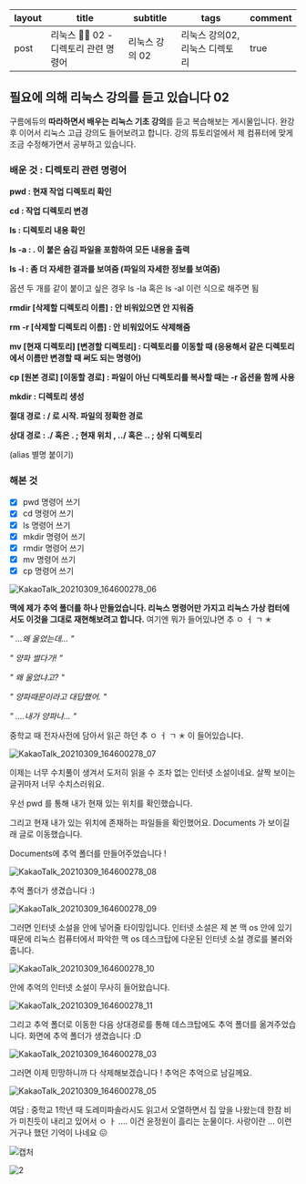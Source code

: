 | layout | title                               | subtitle       | tags                          | comment |
| ------ | ----------------------------------- | -------------- | ----------------------------- | ------- |
| post   | 리눅스 🐧📗 02 - 디렉토리 관련 명령어 | 리눅스 강의 02 | 리눅스 강의02,리눅스 디렉토리 | true    |

## 필요에 의해 리눅스 강의를 듣고 있습니다 02

구름에듀의 **따라하면서 배우는 리눅스 기초 강의**를 듣고 복습해보는 게시물입니다. 완강 후 이어서 리눅스 고급 강의도 들어보려고 합니다. 강의 튜토리얼에서 제 컴퓨터에 맞게 조금 수정해가면서 공부하고 있습니다.

### 배운 것 : 디렉토리 관련 명령어

**pwd : 현재 작업 디렉토리 확인**

**cd : 작업 디렉토리 변경**

**ls : 디렉토리 내용 확인**

**ls -a : . 이 붙은 숨김 파일을 포함하여 모든 내용을 출력**  

**ls -l : 좀 더 자세한 결과를 보여줌 (파일의 자세한 정보를 보여줌)**

옵션 두 개를 같이 붙이고 싶은 경우 ls -la 혹은 ls -al 이런 식으로 해주면 됨

**rmdir [삭제할 디렉토리 이름] : 안 비워있으면 안 지워줌**

**rm -r [삭제할 디렉토리 이름] : 안 비워있어도 삭제해줌**

**mv [현재 디렉토리] [변경할 디렉토리] : 디렉토리를 이동할 때 (응용해서 같은 디렉토리에서 이름만 변경할 때 써도 되는 명령어)**

**cp [원본 경로] [이동할 경로] : 파일이 아닌 디렉토리를 복사할 때는 -r 옵션을 함께 사용**

**mkdir : 디렉토리 생성**

**절대 경로 :  / 로 시작. 파일의 정확한 경로**

**상대 경로 : ./ 혹은 . ; 현재 위치 , ../ 혹은 .. ; 상위 디렉토리** 

(alias 별명 붙이기)



### 해본 것

- [x] pwd 명령어 쓰기
- [x] cd 명령어 쓰기
- [x] ls 명령어 쓰기
- [x] mkdir 명령어 쓰기
- [x] rmdir 명령어 쓰기
- [x] mv 명령어 쓰기
- [x] cp 명령어 쓰기 

![KakaoTalk_20210309_164600278_06](https://user-images.githubusercontent.com/67775336/110574670-eadc7900-81a0-11eb-9fb3-eddd4407e226.png)

**맥에 제가 추억 폴더를 하나 만들었습니다. 리눅스 명령어만 가지고 리눅스 가상 컴터에서도 이것을 그대로 재현해보려고 합니다.** 여기엔 뭐가 들어있냐면 추 ㅇ ㅓ ㄱ ✭ 

*" ...왜 울었는데... "*

*" 양파 썰다가! "*

*" 왜 울었냐고? "*

*" 양파때문이라고 대답했어. "*

*" ....내가 양파냐... "*

중학교 때 전자사전에 담아서 읽곤 하던 추 ㅇ ㅓ ㄱ ✭ 이 들어있습니다. 

![KakaoTalk_20210309_164600278_07](https://user-images.githubusercontent.com/67775336/110574902-5292c400-81a1-11eb-95da-c87623ea0c01.png)

이제는 너무 수치풀이 생겨서 도저히 읽을 수 조차 없는 인터넷 소설이네요. 살짝 보이는 글귀마저 너무 수치스러워요. 

우선 pwd 를 통해 내가 현재 있는 위치를 확인했습니다. 

그리고 현재 내가 있는 위치에 존재하는 파일들을 확인했어요. Documents 가 보이길래 글로 이동했습니다.

Documents에 추억 폴더를 만들어주었습니다 !

![KakaoTalk_20210309_164600278_08](https://user-images.githubusercontent.com/67775336/110575044-9ab1e680-81a1-11eb-8c8b-0b1cad190d5e.png)

추억 폴더가 생겼습니다 :)

![KakaoTalk_20210309_164600278_09](https://user-images.githubusercontent.com/67775336/110575181-d351c000-81a1-11eb-911c-498939f3a73c.png)

그러면 인터넷 소설을 안에 넣어줄 타이밍입니다. 인터넷 소설은 제 본 맥 os 안에 있기 때문에 리눅스 컴퓨터에서 파악한 맥 os 데스크탑에 다운된 인터넷 소설 경로를 불러와줍니다. 

![KakaoTalk_20210309_164600278_10](https://user-images.githubusercontent.com/67775336/110575604-7d314c80-81a2-11eb-9c6f-cfb95156d040.png)

안에 추억의 인터넷 소설이 무사히 들어왔습니다.

![KakaoTalk_20210309_164600278_11](https://user-images.githubusercontent.com/67775336/110575705-aeaa1800-81a2-11eb-858e-8af934e2d192.png)

그리고 추억 폴더로 이동한 다음 상대경로를 통해 데스크탑에도 추억 폴더를 옮겨주었습니다. 화면에 추억 폴더가 생겼습니다 :D 

![KakaoTalk_20210309_164600278_03](https://user-images.githubusercontent.com/67775336/110575327-06944f00-81a2-11eb-8726-0a095dee04fd.png)

 그러면 이제 민망하니까 다 삭제해보겠습니다 ! 추억은 추억으로 남길께요. 

![KakaoTalk_20210309_164600278_05](https://user-images.githubusercontent.com/67775336/110575969-3859e580-81a3-11eb-8389-a92e8f25ebe7.png)

여담 : 중학교 1학년 때 도레미파솔라시도 읽고서 오열하면서 집 앞을 나왔는데 한참 비가 미친듯이 내리고 있어서 ㅇ ㅏ .... 이건 윤정원이 흘리는 눈물이다. 사랑이란 ... 이런 거구나 했던 기억이 나네요 😖

![캡처](https://user-images.githubusercontent.com/67775336/110576096-7bb45400-81a3-11eb-9b5a-9005c50d981b.PNG)

![2](https://user-images.githubusercontent.com/67775336/110576112-81aa3500-81a3-11eb-82c9-7585d3cb4034.PNG)

